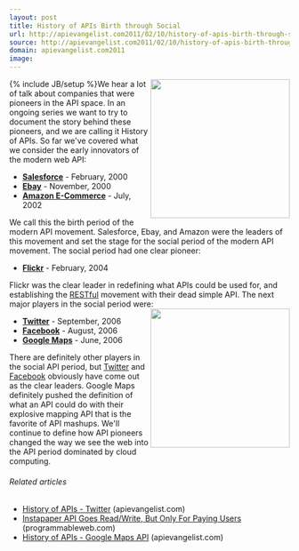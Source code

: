 ```yaml
---
layout: post
title: History of APIs Birth through Social
url: http://apievangelist.com2011/02/10/history-of-apis-birth-through-social/
source: http://apievangelist.com2011/02/10/history-of-apis-birth-through-social/
domain: apievangelist.com2011
image: 
---
```

{% include JB/setup %}<img src="http://kinlane-productions.s3.amazonaws.com/ebay/ebay-developer-program-history.png"  width="250" align="right" />We hear a lot of talk about companies that were pioneers in the API space. In an ongoing series we want to try to document the story behind these pioneers, and we are calling it History of APIs.
So far we've covered what we consider the early innovators of the modern web API:
<ul>
     <li>
          <a href="http://blog.apievangelist.com/2011/01/28/history-of-apis-salesforce-com/" target="_blank"><strong>Salesforce</strong></a> - February, 2000
     </li>
     <li>
          <strong><a href="http://blog.apievangelist.com/2011/01/26/history-of-apis-ebay/" target="_blank">Ebay</a></strong> - November, 2000
     </li>
     <li>
          <a href="http://blog.apievangelist.com/2011/01/28/history-of-apis-amazon-e-commerce/" target="_blank"><strong>Amazon E-Commerce</strong></a> - July, 2002
     </li>
</ul>We call this the birth period of the modern API movement. Salesforce, Ebay, and Amazon were the leaders of this movement and set the stage for the social period of the modern API movement.
The social period had one clear pioneer:
<ul>
     <li>
          <a href="http://blog.apievangelist.com/2011/02/09/history-of-apis-flickr-api/" target="_blank"><strong>Flickr</strong></a> - February, 2004
     </li>
</ul>Flickr was the clear leader in redefining what APIs could be used for, and establishing the <a class="zem_slink" title="Representational State Transfer" rel="wikipedia" href="http://en.wikipedia.org/wiki/Representational_State_Transfer">RESTful</a> movement with their dead simple API.
The next major players in the social period were: <img src="http://kinlane-productions.s3.amazonaws.com/flickr/flickr-beta.png"  width="250" align="right" />
<ul>
     <li>
          <a href="http://blog.apievangelist.com/2011/01/26/history-of-apis-twitter/" target="_blank"><strong>Twitter</strong></a> - September, 2006
     </li>
     <li>
          <a href="http://blog.apievangelist.com/2011/01/28/history-of-apis-facebook-development-platform/" target="_blank"><strong>Facebook</strong></a> - August, 2006
     </li>
     <li>
          <a href="http://blog.apievangelist.com/2011/01/30/history-of-apis-google-maps-api/" target="_blank"><strong>Google Maps</strong></a> - June, 2006
     </li>
</ul>There are definitely other players in the social API period, but <a href="http://www.twitter.com" target="_blank">Twitter</a> and <a href="http://www.facebook.com" target="_blank">Facebook</a> obviously have come out as the clear leaders.
Google Maps definitely pushed the definition of what an API could do with their explosive mapping API that is the favorite of API mashups.
We'll continue to define how API pioneers changed the way we see the web into the API period dominated by cloud computing.
<h6 class="zemanta-related-title c2">
     Related articles
</h6>
<ul class="zemanta-article-ul">
     <li class="zemanta-article-ul-li">
          <a href="http://blog.apievangelist.com/2011/01/26/history-of-apis-twitter/">History of APIs - Twitter</a> (apievangelist.com)
     </li>
     <li class="zemanta-article-ul-li">
          <a href="http://blog.programmableweb.com/2011/02/09/instapaper-api-goes-readwrite-but-only-for-paying-users/">Instapaper API Goes Read/Write, But Only For Paying Users</a> (programmableweb.com)
     </li>
     <li class="zemanta-article-ul-li">
          <a href="http://blog.apievangelist.com/2011/01/30/history-of-apis-google-maps-api/">History of APIs - Google Maps API</a> (apievangelist.com)
     </li>
</ul>
